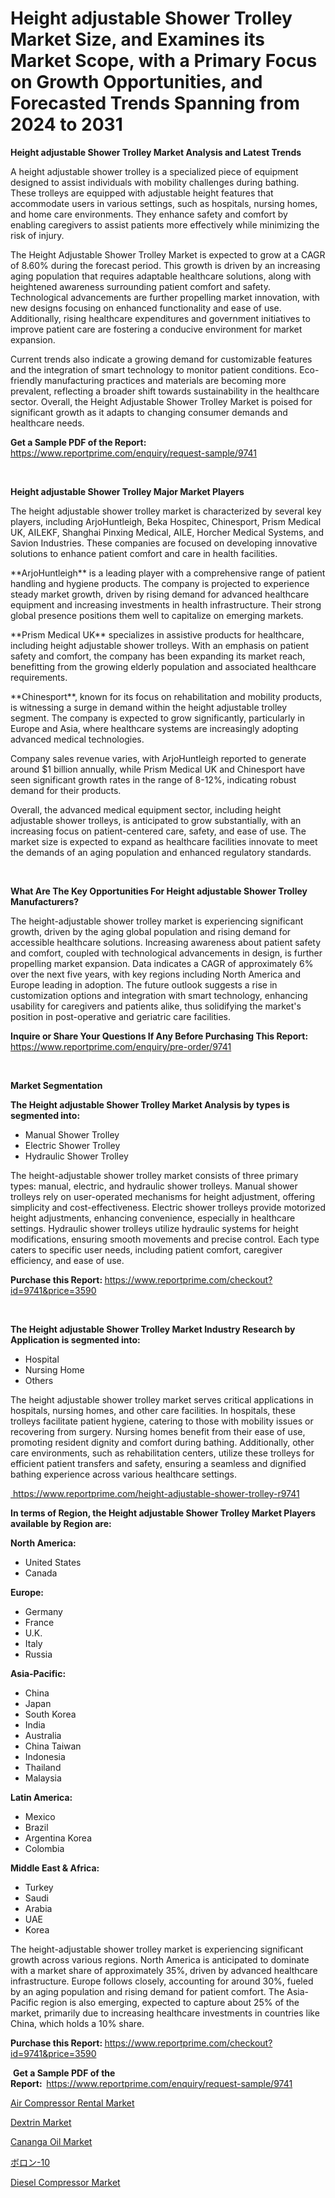 <p><h1>Height adjustable Shower Trolley Market Size, and Examines its Market Scope, with a Primary Focus on Growth Opportunities, and Forecasted Trends Spanning from 2024 to 2031</h1></p><p><strong>Height adjustable Shower Trolley Market Analysis and Latest Trends</strong></p>
<p><p>A height adjustable shower trolley is a specialized piece of equipment designed to assist individuals with mobility challenges during bathing. These trolleys are equipped with adjustable height features that accommodate users in various settings, such as hospitals, nursing homes, and home care environments. They enhance safety and comfort by enabling caregivers to assist patients more effectively while minimizing the risk of injury.</p><p>The Height Adjustable Shower Trolley Market is expected to grow at a CAGR of 8.60% during the forecast period. This growth is driven by an increasing aging population that requires adaptable healthcare solutions, along with heightened awareness surrounding patient comfort and safety. Technological advancements are further propelling market innovation, with new designs focusing on enhanced functionality and ease of use. Additionally, rising healthcare expenditures and government initiatives to improve patient care are fostering a conducive environment for market expansion. </p><p>Current trends also indicate a growing demand for customizable features and the integration of smart technology to monitor patient conditions. Eco-friendly manufacturing practices and materials are becoming more prevalent, reflecting a broader shift towards sustainability in the healthcare sector. Overall, the Height Adjustable Shower Trolley Market is poised for significant growth as it adapts to changing consumer demands and healthcare needs.</p></p>
<p><strong>Get a Sample PDF of the Report:&nbsp;</strong> <a href="https://www.reportprime.com/enquiry/request-sample/9741">https://www.reportprime.com/enquiry/request-sample/9741</a></p>
<p>&nbsp;</p>
<p><strong>Height adjustable Shower Trolley Major Market Players</strong></p>
<p><p>The height adjustable shower trolley market is characterized by several key players, including ArjoHuntleigh, Beka Hospitec, Chinesport, Prism Medical UK, AILEKF, Shanghai Pinxing Medical, AILE, Horcher Medical Systems, and Savion Industries. These companies are focused on developing innovative solutions to enhance patient comfort and care in health facilities.</p><p>**ArjoHuntleigh** is a leading player with a comprehensive range of patient handling and hygiene products. The company is projected to experience steady market growth, driven by rising demand for advanced healthcare equipment and increasing investments in health infrastructure. Their strong global presence positions them well to capitalize on emerging markets.</p><p>**Prism Medical UK** specializes in assistive products for healthcare, including height adjustable shower trolleys. With an emphasis on patient safety and comfort, the company has been expanding its market reach, benefitting from the growing elderly population and associated healthcare requirements.</p><p>**Chinesport**, known for its focus on rehabilitation and mobility products, is witnessing a surge in demand within the height adjustable trolley segment. The company is expected to grow significantly, particularly in Europe and Asia, where healthcare systems are increasingly adopting advanced medical technologies.</p><p>Company sales revenue varies, with ArjoHuntleigh reported to generate around $1 billion annually, while Prism Medical UK and Chinesport have seen significant growth rates in the range of 8-12%, indicating robust demand for their products. </p><p>Overall, the advanced medical equipment sector, including height adjustable shower trolleys, is anticipated to grow substantially, with an increasing focus on patient-centered care, safety, and ease of use. The market size is expected to expand as healthcare facilities innovate to meet the demands of an aging population and enhanced regulatory standards.</p></p>
<p>&nbsp;</p>
<p><strong>What Are The Key Opportunities For Height adjustable Shower Trolley Manufacturers?</strong></p>
<p><p>The height-adjustable shower trolley market is experiencing significant growth, driven by the aging global population and rising demand for accessible healthcare solutions. Increasing awareness about patient safety and comfort, coupled with technological advancements in design, is further propelling market expansion. Data indicates a CAGR of approximately 6% over the next five years, with key regions including North America and Europe leading in adoption. The future outlook suggests a rise in customization options and integration with smart technology, enhancing usability for caregivers and patients alike, thus solidifying the market's position in post-operative and geriatric care facilities.</p></p>
<p><strong>Inquire or Share Your Questions If Any Before Purchasing This Report:</strong> <a href="https://www.reportprime.com/enquiry/pre-order/9741">https://www.reportprime.com/enquiry/pre-order/9741</a></p>
<p>&nbsp;</p>
<p><strong>Market Segmentation</strong></p>
<p><strong>The Height adjustable Shower Trolley Market Analysis by types is segmented into:</strong></p>
<p><ul><li>Manual Shower Trolley</li><li>Electric Shower Trolley</li><li>Hydraulic Shower Trolley</li></ul></p>
<p><p>The height-adjustable shower trolley market consists of three primary types: manual, electric, and hydraulic shower trolleys. Manual shower trolleys rely on user-operated mechanisms for height adjustment, offering simplicity and cost-effectiveness. Electric shower trolleys provide motorized height adjustments, enhancing convenience, especially in healthcare settings. Hydraulic shower trolleys utilize hydraulic systems for height modifications, ensuring smooth movements and precise control. Each type caters to specific user needs, including patient comfort, caregiver efficiency, and ease of use.</p></p>
<p><strong>Purchase this Report:&nbsp;</strong><a href="https://www.reportprime.com/checkout?id=9741&price=3590">https://www.reportprime.com/checkout?id=9741&price=3590</a></p>
<p>&nbsp;</p>
<p><strong>The Height adjustable Shower Trolley Market Industry Research by Application is segmented into:</strong></p>
<p><ul><li>Hospital</li><li>Nursing Home</li><li>Others</li></ul></p>
<p><p>The height adjustable shower trolley market serves critical applications in hospitals, nursing homes, and other care facilities. In hospitals, these trolleys facilitate patient hygiene, catering to those with mobility issues or recovering from surgery. Nursing homes benefit from their ease of use, promoting resident dignity and comfort during bathing. Additionally, other care environments, such as rehabilitation centers, utilize these trolleys for efficient patient transfers and safety, ensuring a seamless and dignified bathing experience across various healthcare settings.</p></p>
<p><a href="https://www.reportprime.com/height-adjustable-shower-trolley-r9741">&nbsp;https://www.reportprime.com/height-adjustable-shower-trolley-r9741</a></p>
<p><strong>In terms of Region, the Height adjustable Shower Trolley Market Players available by Region are:</strong></p>
<p>
    <p> <strong> North America: </strong>
        <ul>
            <li>United States</li>
            <li>Canada</li>
        </ul>
        </p> 
    <p> <strong> Europe: </strong>
        <ul>
            <li>Germany</li>
            <li>France</li>
            <li>U.K.</li>
            <li>Italy</li>
            <li>Russia</li>
        </ul>
        </p> 
    <p> <strong> Asia-Pacific: </strong>
        <ul>
            <li>China</li>
            <li>Japan</li>
            <li>South Korea</li>
            <li>India</li>
            <li>Australia</li>
            <li>China Taiwan</li>
            <li>Indonesia</li>
            <li>Thailand</li>
            <li>Malaysia</li>
        </ul>
        </p> 
    <p> <strong> Latin America: </strong>
        <ul>
            <li>Mexico</li>
            <li>Brazil</li>
            <li>Argentina Korea</li>
            <li>Colombia</li>
        </ul>
        </p> 
    <p> <strong> Middle East & Africa: </strong>
        <ul>
            <li>Turkey</li>
            <li>Saudi</li>
            <li>Arabia</li>
            <li>UAE</li>
            <li>Korea</li>
        </ul>
    </p>
    </p>
<p><p>The height-adjustable shower trolley market is experiencing significant growth across various regions. North America is anticipated to dominate with a market share of approximately 35%, driven by advanced healthcare infrastructure. Europe follows closely, accounting for around 30%, fueled by an aging population and rising demand for patient comfort. The Asia-Pacific region is also emerging, expected to capture about 25% of the market, primarily due to increasing healthcare investments in countries like China, which holds a 10% share.</p></p>
<p><strong>Purchase this Report: </strong><a href="https://www.reportprime.com/checkout?id=9741&price=3590">https://www.reportprime.com/checkout?id=9741&price=3590</a></p>
<p>&nbsp;<strong>Get a Sample PDF of the Report:&nbsp;&nbsp;</strong><a href="https://www.reportprime.com/enquiry/request-sample/9741">https://www.reportprime.com/enquiry/request-sample/9741</a></p>
<p><strong></strong></p>
<p><p><a href="https://www.linkedin.com/pulse/exploring-air-compressor-rental-market-dynamics-global-il4xf?trackingId=ghZXIBKERc6UM%2FV0N95GeQ%3D%3D">Air Compressor Rental Market</a></p><p><a href="https://issuu.com/reportprime-2/docs/dextrin-market-size-2030.pptx_e6f91ae0b7ba89">Dextrin Market</a></p><p><a href="https://medium.com/@javooyce546456/this-report-aims-to-provide-a-comprehensive-presentation-of-the-global-market-for-cananga-oil-with-62abac3d0f5a">Cananga Oil Market</a></p><p><a href="https://medium.com/@sashabeier2023/boron-10-market-%E3%81%AE%E3%82%B0%E3%83%AD%E3%83%BC%E3%83%90%E3%83%AB%E5%B8%82%E5%A0%B4%E6%A6%82%E8%A6%81%E3%81%AF-%E4%B8%96%E7%95%8C%E3%81%8A%E3%82%88%E3%81%B3%E4%B8%BB%E8%A6%81%E5%B8%82%E5%A0%B4%E3%81%AB%E3%81%8A%E3%81%91%E3%82%8B%E6%A5%AD%E7%95%8C%E3%81%AB%E5%BD%B1%E9%9F%BF%E3%82%92%E4%B8%8E%E3%81%88%E3%82%8B%E4%B8%BB%E8%A6%81%E3%81%AA%E3%83%88%E3%83%AC%E3%83%B3%E3%83%89%E3%81%AB%E3%81%A4%E3%81%84%E3%81%A6-%E7%8B%AC%E8%87%AA%E3%81%AE%E8%A6%96%E7%82%B9%E3%82%92%E6%8F%90%E4%BE%9B%E3%81%97%E3%81%BE%E3%81%99-379bb9698db3">ボロン-10</a></p><p><a href="https://www.linkedin.com/pulse/diesel-compressor-market-emerging-trends-future-prospects-period-eh1jf?trackingId=8M729Pu9R6CWY11FrjCPPg%3D%3D">Diesel Compressor Market</a></p></p>